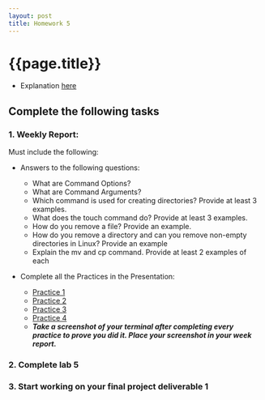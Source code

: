 ```yaml
---
layout: post
title: Homework 5
---
```

# {{page.title}}
* Explanation [here](https://youtu.be/d5OX1FTa6ss)
## Complete the following tasks
### 1. Weekly Report:
Must include the following:
* Answers to the following questions:
  * What are Command Options?
  * What are Command Arguments?
  * Which command is used for creating directories? Provide at least 3 examples.
  * What does the touch command do? Provide at least 3 examples.
  * How do you remove a file? Provide an example.
  * How do you remove a directory and can you remove non-empty directories in Linux? Provide an example
  * Explain the mv and cp command. Provide at least 2 examples of each
  
* Complete all the Practices in the Presentation:
  * [Practice 1](https://rapurl.live/k8k)
  * [Practice 2](https://rapurl.live/dtv)
  * [Practice 3](https://rapurl.live/8ev)
  * [Practice 4](https://rapurl.live/bkr)
  * ***Take a screenshot of your terminal after completing every practice to prove you did it. Place your screenshot in your week report.***
      
### 2. Complete lab 5
### 3. Start working on your final project deliverable 1 

